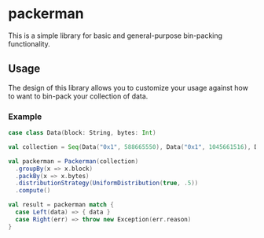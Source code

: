 # packerman
This is a simple library for basic and general-purpose bin-packing functionality.

## Usage
The design of this library allows you to customize your usage against how to want to bin-pack your collection of data.

### Example
```scala
case class Data(block: String, bytes: Int)

val collection = Seq(Data("0x1", 588665550), Data("0x1", 1045661516), Data("0x2", 232359110))

val packerman = Packerman(collection)
  .groupBy(x => x.block)
  .packBy(x => x.bytes)
  .distributionStrategy(UniformDistribution(true, .5))
  .compute()

val result = packerman match {
  case Left(data) => { data }
  case Right(err) => throw new Exception(err.reason)
}

```
